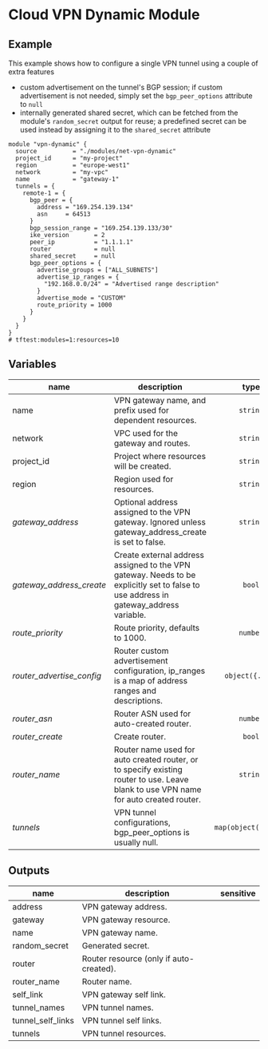 # Cloud VPN Dynamic Module

## Example

This example shows how to configure a single VPN tunnel using a couple of extra features

-  custom advertisement on the tunnel's BGP session; if custom advertisement is not needed, simply set the `bgp_peer_options` attribute to `null`
- internally generated shared secret, which can be fetched from the module's `random_secret` output for reuse; a predefined secret can be used instead by assigning it to the `shared_secret` attribute

```hcl
module "vpn-dynamic" {
  source          = "./modules/net-vpn-dynamic"
  project_id      = "my-project"
  region          = "europe-west1"
  network         = "my-vpc"
  name            = "gateway-1"
  tunnels = {
    remote-1 = {
      bgp_peer = {
        address = "169.254.139.134"
        asn     = 64513
      }
      bgp_session_range = "169.254.139.133/30"
      ike_version       = 2
      peer_ip           = "1.1.1.1"
      router            = null
      shared_secret     = null
      bgp_peer_options = {
        advertise_groups = ["ALL_SUBNETS"]
        advertise_ip_ranges = {
          "192.168.0.0/24" = "Advertised range description"
        }
        advertise_mode = "CUSTOM"
        route_priority = 1000
      }
    }
  }
}
# tftest:modules=1:resources=10
```

<!-- BEGIN TFDOC -->
## Variables

| name | description | type | required | default |
|---|---|:---: |:---:|:---:|
| name | VPN gateway name, and prefix used for dependent resources. | <code title="">string</code> | ✓ |  |
| network | VPC used for the gateway and routes. | <code title="">string</code> | ✓ |  |
| project_id | Project where resources will be created. | <code title="">string</code> | ✓ |  |
| region | Region used for resources. | <code title="">string</code> | ✓ |  |
| *gateway_address* | Optional address assigned to the VPN gateway. Ignored unless gateway_address_create is set to false. | <code title="">string</code> |  | <code title=""></code> |
| *gateway_address_create* | Create external address assigned to the VPN gateway. Needs to be explicitly set to false to use address in gateway_address variable. | <code title="">bool</code> |  | <code title="">true</code> |
| *route_priority* | Route priority, defaults to 1000. | <code title="">number</code> |  | <code title="">1000</code> |
| *router_advertise_config* | Router custom advertisement configuration, ip_ranges is a map of address ranges and descriptions. | <code title="object&#40;&#123;&#10;groups    &#61; list&#40;string&#41;&#10;ip_ranges &#61; map&#40;string&#41;&#10;mode      &#61; string&#10;&#125;&#41;">object({...})</code> |  | <code title="">null</code> |
| *router_asn* | Router ASN used for auto-created router. | <code title="">number</code> |  | <code title="">64514</code> |
| *router_create* | Create router. | <code title="">bool</code> |  | <code title="">true</code> |
| *router_name* | Router name used for auto created router, or to specify existing router to use. Leave blank to use VPN name for auto created router. | <code title="">string</code> |  | <code title=""></code> |
| *tunnels* | VPN tunnel configurations, bgp_peer_options is usually null. | <code title="map&#40;object&#40;&#123;&#10;bgp_peer &#61; object&#40;&#123;&#10;address &#61; string&#10;asn     &#61; number&#10;&#125;&#41;&#10;bgp_peer_options &#61; object&#40;&#123;&#10;advertise_groups    &#61; list&#40;string&#41;&#10;advertise_ip_ranges &#61; map&#40;string&#41;&#10;advertise_mode      &#61; string&#10;route_priority      &#61; number&#10;&#125;&#41;&#10;bgp_session_range &#61; string&#10;ike_version       &#61; number&#10;peer_ip           &#61; string&#10;router            &#61; string&#10;shared_secret     &#61; string&#10;&#125;&#41;&#41;">map(object({...}))</code> |  | <code title="">{}</code> |

## Outputs

| name | description | sensitive |
|---|---|:---:|
| address | VPN gateway address. |  |
| gateway | VPN gateway resource. |  |
| name | VPN gateway name. |  |
| random_secret | Generated secret. |  |
| router | Router resource (only if auto-created). |  |
| router_name | Router name. |  |
| self_link | VPN gateway self link. |  |
| tunnel_names | VPN tunnel names. |  |
| tunnel_self_links | VPN tunnel self links. |  |
| tunnels | VPN tunnel resources. |  |
<!-- END TFDOC -->
